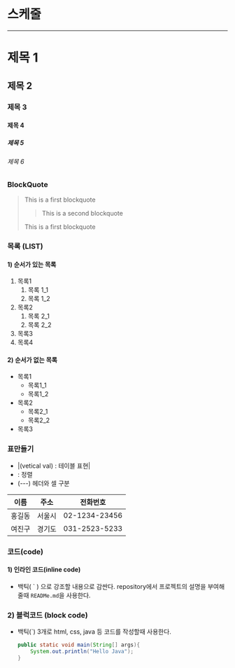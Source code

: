 # 스케줄

---
# 제목 1

## 제목 2

### 제목 3

#### 제목 4

##### 제목 5

###### 제목 6


### BlockQuote
> This is a first blockquote
>
> > This is a second blockquote
>  
> This is a first blockquote

### 목록 (LIST)
#### 1) 순서가 있는 목록
1. 목록1  
    1. 목록 1_1  
    2. 목록 1_2  
2. 목록2
    1. 목록 2_1
    2. 목록 2_2
3. 목록3
4. 목록4



#### 2) 순서가 없는 목록
- 목록1
    - 목록1_1
    - 목록1_2
- 목록2
    - 목록2_1
    - 목록2_2
- 목록3


### 표만들기

- |(vetical val) : 테이블 표현|
- : 정렬
- (---) 헤더와 셀 구분

|  이름  |  주소  |  전화번호  |
|  :-----: | :-----: | :----------: |
| 홍길동 | 서울시 | 02-1234-23456 |
| 여진구 | 경기도 | 031-2523-5233 |

### 코드(code)
#### 1) 인라인 코드(inline code)
- 백틱( \` ) 으로 강조할 내용으로 감싼다.
  repository에서 프로젝트의 설명을 부여해줄때 `READMe.md`을 사용한다.

### 2) 블럭코드 (block code)

- 백틱(`) 3개로 html, css, java 등 코드를 작성할때 사용한다.

    ```java
    public static void main(String[] args){
        System.out.println("Hello Java");
    }
    ```

